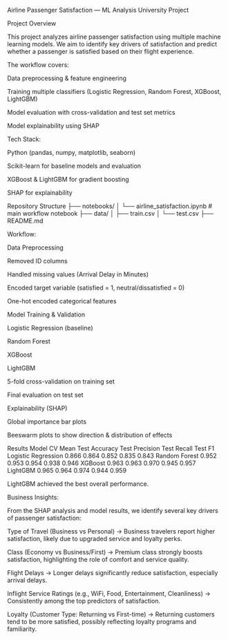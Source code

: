 Airline Passenger Satisfaction — ML Analysis University Project

Project Overview

This project analyzes airline passenger satisfaction using multiple machine learning models.
We aim to identify key drivers of satisfaction and predict whether a passenger is satisfied based on their flight experience.

The workflow covers:

Data preprocessing & feature engineering

Training multiple classifiers (Logistic Regression, Random Forest, XGBoost, LightGBM)

Model evaluation with cross-validation and test set metrics

Model explainability using SHAP

Tech Stack:

Python (pandas, numpy, matplotlib, seaborn)

Scikit-learn for baseline models and evaluation

XGBoost & LightGBM for gradient boosting

SHAP for explainability

Repository Structure
├── notebooks/
│   └── airline_satisfaction.ipynb   # main workflow notebook
├── data/
│   ├── train.csv
│   └── test.csv
├── README.md

Workflow:

Data Preprocessing

Removed ID columns

Handled missing values (Arrival Delay in Minutes)

Encoded target variable (satisfied = 1, neutral/dissatisfied = 0)

One-hot encoded categorical features

Model Training & Validation

Logistic Regression (baseline)

Random Forest

XGBoost

LightGBM

5-fold cross-validation on training set

Final evaluation on test set

Explainability (SHAP)

Global importance bar plots

Beeswarm plots to show direction & distribution of effects

Results
Model	CV Mean	Test Accuracy	Test Precision	Test Recall	Test F1
Logistic Regression	0.866	0.864	0.852	0.835	0.843
Random Forest	0.952	0.953	0.954	0.938	0.946
XGBoost	0.963	0.963	0.970	0.945	0.957
LightGBM	0.965	0.964	0.974	0.944	0.959

LightGBM achieved the best overall performance.

Business Insights:

From the SHAP analysis and model results, we identify several key drivers of passenger satisfaction:

Type of Travel (Business vs Personal) → Business travelers report higher satisfaction, likely due to upgraded service and loyalty perks.

Class (Economy vs Business/First) → Premium class strongly boosts satisfaction, highlighting the role of comfort and service quality.

Flight Delays → Longer delays significantly reduce satisfaction, especially arrival delays.

Inflight Service Ratings (e.g., WiFi, Food, Entertainment, Cleanliness) → Consistently among the top predictors of satisfaction.

Loyalty (Customer Type: Returning vs First-time) → Returning customers tend to be more satisfied, possibly reflecting loyalty programs and familiarity.

